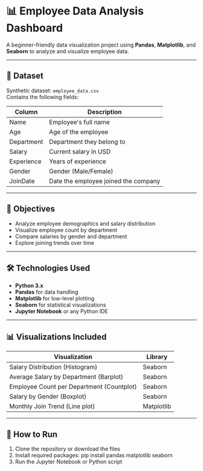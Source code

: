 # 📊 Employee Data Analysis Dashboard

A beginner-friendly data visualization project using **Pandas**, **Matplotlib**, and **Seaborn** to analyze and visualize employee data.

---

## 📁 Dataset

Synthetic dataset: `employee_data.csv`  
Contains the following fields:

| Column      | Description                          |
|-------------|--------------------------------------|
| Name        | Employee's full name                 |
| Age         | Age of the employee                  |
| Department  | Department they belong to            |
| Salary      | Current salary in USD                |
| Experience  | Years of experience                  |
| Gender      | Gender (Male/Female)                 |
| JoinDate    | Date the employee joined the company |

---

## 🎯 Objectives

- Analyze employee demographics and salary distribution
- Visualize employee count by department
- Compare salaries by gender and department
- Explore joining trends over time

---

## 🛠️ Technologies Used

- **Python 3.x**
- **Pandas** for data handling
- **Matplotlib** for low-level plotting
- **Seaborn** for statistical visualizations
- **Jupyter Notebook** or any Python IDE

---

## 📊 Visualizations Included

| Visualization                              | Library       |
|-------------------------------------------|---------------|
| Salary Distribution (Histogram)           | Seaborn       |
| Average Salary by Department (Barplot)    | Seaborn       |
| Employee Count per Department (Countplot) | Seaborn       |
| Salary by Gender (Boxplot)                | Seaborn       |
| Monthly Join Trend (Line plot)            | Matplotlib    |

---

## 🚀 How to Run

1. Clone the repository or download the files
2. Install required packages: pip install pandas matplotlib seaborn
3.  Run the Jupyter Notebook or Python script
